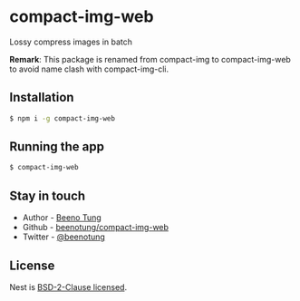 # compact-img-web

Lossy compress images in batch

**Remark**:
This package is renamed from compact-img to compact-img-web to avoid name clash with compact-img-cli.

## Installation

```bash
$ npm i -g compact-img-web
```

## Running the app

```bash
$ compact-img-web
```

## Stay in touch

- Author - [Beeno Tung](https://beeno-tung.surge.sh)
- Github - [beenotung/compact-img-web](https://github.com/beenotung/compact-img-web)
- Twitter - [@beenotung](https://twitter.com/beenotung)

## License

  Nest is [BSD-2-Clause licensed](LICENSE).

